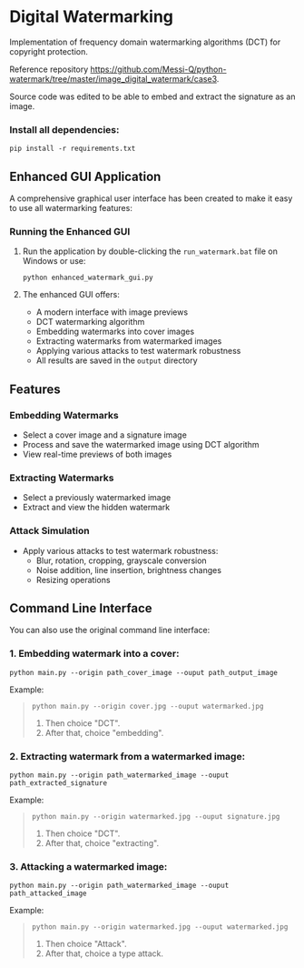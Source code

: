 # Digital Watermarking

Implementation of frequency domain watermarking algorithms (DCT) for copyright protection.

Reference repository https://github.com/Messi-Q/python-watermark/tree/master/image_digital_watermark/case3.

Source code was edited to be able to embed and extract the signature as an image.

### Install all dependencies:

`pip install -r requirements.txt`

## Enhanced GUI Application

A comprehensive graphical user interface has been created to make it easy to use all watermarking features:

### Running the Enhanced GUI

1. Run the application by double-clicking the `run_watermark.bat` file on Windows or use:
   ```
   python enhanced_watermark_gui.py
   ```

2. The enhanced GUI offers:
   - A modern interface with image previews
   - DCT watermarking algorithm
   - Embedding watermarks into cover images
   - Extracting watermarks from watermarked images
   - Applying various attacks to test watermark robustness
   - All results are saved in the `output` directory

## Features

### Embedding Watermarks
- Select a cover image and a signature image
- Process and save the watermarked image using DCT algorithm
- View real-time previews of both images

### Extracting Watermarks
- Select a previously watermarked image
- Extract and view the hidden watermark

### Attack Simulation
- Apply various attacks to test watermark robustness:
  - Blur, rotation, cropping, grayscale conversion
  - Noise addition, line insertion, brightness changes
  - Resizing operations

## Command Line Interface

You can also use the original command line interface:

### 1. Embedding watermark into a cover:

`python main.py --origin path_cover_image --ouput path_output_image`

Example:

> `python main.py --origin cover.jpg --ouput watermarked.jpg`
> 1. Then choice "DCT".
> 2. After that, choice "embedding".

### 2. Extracting watermark from a watermarked image:

`python main.py --origin path_watermarked_image --ouput path_extracted_signature`

Example:

> `python main.py --origin watermarked.jpg --ouput signature.jpg`
> 1. Then choice "DCT".
> 2. After that, choice "extracting".

### 3. Attacking a watermarked image:

`python main.py --origin path_watermarked_image --ouput path_attacked_image`

Example:

> `python main.py --origin watermarked.jpg --ouput watermarked.jpg`
> 1. Then choice "Attack".
> 2. After that, choice a type attack.
